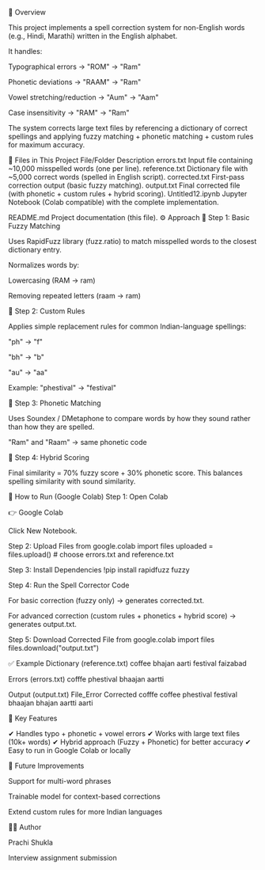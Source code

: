 📌 Overview

This project implements a spell correction system for non-English words (e.g., Hindi, Marathi) written in the English alphabet.

It handles:

Typographical errors → "ROM" → "Ram"

Phonetic deviations → "RAAM" → "Ram"

Vowel stretching/reduction → "Aum" → "Aam"

Case insensitivity → "RAM" → "Ram"

The system corrects large text files by referencing a dictionary of correct spellings and applying fuzzy matching + phonetic matching + custom rules for maximum accuracy.

📂 Files in This Project
File/Folder	Description
errors.txt	Input file containing ~10,000 misspelled words (one per line).
reference.txt	Dictionary file with ~5,000 correct words (spelled in English script).
corrected.txt	First-pass correction output (basic fuzzy matching).
output.txt	Final corrected file (with phonetic + custom rules + hybrid scoring).
Untitled12.ipynb	Jupyter Notebook (Colab compatible) with the complete implementation.

README.md	Project documentation (this file).
⚙️ Approach
🔹 Step 1: Basic Fuzzy Matching

Uses RapidFuzz library (fuzz.ratio) to match misspelled words to the closest dictionary entry.

Normalizes words by:

Lowercasing (RAM → ram)

Removing repeated letters (raam → ram)

🔹 Step 2: Custom Rules

Applies simple replacement rules for common Indian-language spellings:

"ph" → "f"

"bh" → "b"

"au" → "aa"

Example: "phestival" → "festival"

🔹 Step 3: Phonetic Matching

Uses Soundex / DMetaphone to compare words by how they sound rather than how they are spelled.

"Ram" and "Raam" → same phonetic code

🔹 Step 4: Hybrid Scoring

Final similarity = 70% fuzzy score + 30% phonetic score.
This balances spelling similarity with sound similarity.

🚀 How to Run (Google Colab)
Step 1: Open Colab

👉 Google Colab

Click New Notebook.

Step 2: Upload Files
from google.colab import files
uploaded = files.upload()  # choose errors.txt and reference.txt

Step 3: Install Dependencies
!pip install rapidfuzz fuzzy

Step 4: Run the Spell Corrector Code

For basic correction (fuzzy only) → generates corrected.txt.

For advanced correction (custom rules + phonetics + hybrid score) → generates output.txt.

Step 5: Download Corrected File
from google.colab import files
files.download("output.txt")

✅ Example
Dictionary (reference.txt)
coffee
bhajan
aarti
festival
faizabad

Errors (errors.txt)
cofffe
phestival
bhaajan
aartti

Output (output.txt)
File_Error   Corrected
cofffe       coffee
phestival    festival
bhaajan      bhajan
aartti       aarti

🌟 Key Features

✔ Handles typo + phonetic + vowel errors
✔ Works with large text files (10k+ words)
✔ Hybrid approach (Fuzzy + Phonetic) for better accuracy
✔ Easy to run in Google Colab or locally

📜 Future Improvements

Support for multi-word phrases

Trainable model for context-based corrections

Extend custom rules for more Indian languages

👨‍💻 Author

Prachi Shukla

Interview assignment submission
